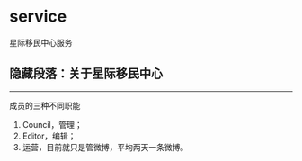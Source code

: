 service
=======

星际移民中心服务



## 隐藏段落：关于星际移民中心

-----------

成员的三种不同职能

1. Council，管理；
2. Editor，编辑；
3. 运营，目前就只是管微博，平均两天一条微博。


